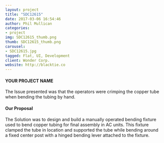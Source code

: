```yaml
---
layout: project
title: "SDC12615"
date: 2017-03-06 16:54:46
author: Phil Mullican
categories:
- project
img: SDC12615_thumb.png
thumb: SDC12615_thumb.png
carousel:
- SDC12615.jpg
tagged: Flat, UI, Development
client: Wonder Corp.
website: http://blacktie.co
---
```

#### YOUR PROJECT NAME
The Issue presented  was that the operators were crimping the copper tube when bending the tubing by hand.

#### Our Proposal
The Solution was to design and build a manually operated bending fixture used to bend copper tubing for final assembly in AC units. This fixture clamped the tube in location and supported the tube while bending around a fixed center post with a hinged bending lever attached to the fixture.
